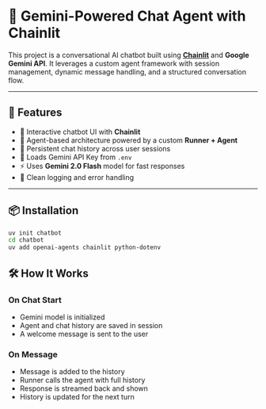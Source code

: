 # 🤖 Gemini-Powered Chat Agent with Chainlit

This project is a conversational AI chatbot built using **[Chainlit](https://docs.chainlit.io/)** and **Google Gemini API**. It leverages a custom agent framework with session management, dynamic message handling, and a structured conversation flow.

---

## 🧠 Features

- 💬 Interactive chatbot UI with **Chainlit**
- 🤝 Agent-based architecture powered by a custom **Runner + Agent**
- 🔁 Persistent chat history across user sessions
- 🔐 Loads Gemini API Key from `.env`
- ⚡ Uses **Gemini 2.0 Flash** model for fast responses
- 🧪 Clean logging and error handling

---

## 📦 Installation

```bash
uv init chatbot
cd chatbot
uv add openai-agents chainlit python-dotenv

```

## 🛠 How It Works

### On Chat Start

- Gemini model is initialized  
- Agent and chat history are saved in session  
- A welcome message is sent to the user  

### On Message

- Message is added to the history  
- Runner calls the agent with full history  
- Response is streamed back and shown  
- History is updated for the next turn  
